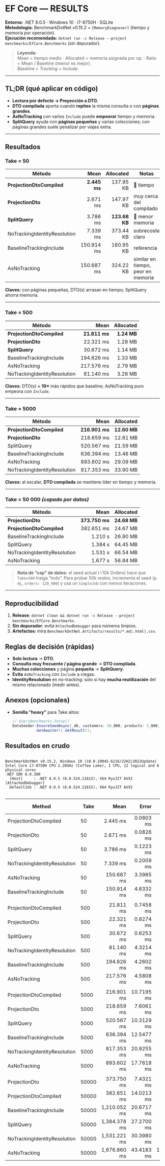 ﻿# EF Core — RESULTS

**Entorno:** .NET 8.0.5 · Windows 10 · i7-8750H · SQLite  
**Metodología:** BenchmarkDotNet v0.15.2 + `[MemoryDiagnoser]` (tiempo y memoria por operación).  
**Ejecución recomendada:** `dotnet run -c Release --project benchmarks/EfCore.Benchmarks` (sin depurador).

> **Leyenda:**  
> Mean = tiempo medio · Allocated = memoria asignada por op. · Ratio = Mean / Baseline (menor es mejor).  
> Baseline = *Tracking + Include*.

---

## TL;DR (qué aplicar en código)
- **Lectura por defecto → Proyección a DTO.**  
- **DTO compilada** aporta cuando **repites** la misma consulta o con **páginas grandes**.  
- **AsNoTracking** con varios `Include` puede **empeorar** tiempo y memoria.  
- **SplitQuery** ayuda con **páginas pequeñas** y varias colecciones; con páginas grandes suele penalizar por viajes extra.

---

## Resultados

### Take = 50
| Método                         | Mean | Allocated | Notas |
|--------------------------------|-----:|----------:|------|
| **ProjectionDtoCompiled**      | **2.445 ms** | 137.95 KB | 🥇 tiempo |
| **ProjectionDto**              | 2.671 ms | 147.97 KB | muy cerca del compilado |
| **SplitQuery**                 | 3.786 ms | **123.68 KB** | 🥇 menor memoria |
| NoTrackingIdentityResolution   | 7.339 ms | 373.44 KB | sobrecoste claro |
| BaselineTrackingInclude        | 150.914 ms | 160.95 KB | referencia |
| AsNoTracking                   | 150.687 ms | 324.22 KB | similar en tiempo, peor en memoria |

**Claves:** con páginas pequeñas, DTO(s) arrasan en tiempo; SplitQuery ahorra memoria.

---

### Take = 500
| Método                         | Mean | Allocated |
|--------------------------------|-----:|----------:|
| **ProjectionDtoCompiled**      | **21.811 ms** | **1.24 MB** |
| **ProjectionDto**              | 22.321 ms | 1.28 MB |
| **SplitQuery**                 | 30.672 ms | 1.14 MB |
| BaselineTrackingInclude        | 194.626 ms | 1.33 MB |
| AsNoTracking                   | 217.576 ms | 2.79 MB |
| NoTrackingIdentityResolution   | 81.140 ms | 3.28 MB |

**Claves:** DTO(s) ≈ **10×** más rápidos que baseline; AsNoTracking puro empeora con `Include`.

---

### Take = 5000
| Método                         | Mean | Allocated |
|--------------------------------|-----:|----------:|
| **ProjectionDtoCompiled**      | **216.901 ms** | **12.60 MB** |
| **ProjectionDto**              | 218.659 ms | 12.61 MB |
| SplitQuery                     | 520.567 ms | 21.59 MB |
| BaselineTrackingInclude        | 636.394 ms | 13.46 MB |
| AsNoTracking                   | 893.602 ms | 29.09 MB |
| NoTrackingIdentityResolution   | 817.353 ms | 33.90 MB |

**Claves:** al escalar, **DTO compilada** se mantiene líder en tiempo y memoria.

---

### Take = 50 000 *(capado por datos)*
| Método                         | Mean | Allocated |
|--------------------------------|-----:|----------:|
| **ProjectionDto**              | **373.750 ms** | **24.68 MB** |
| **ProjectionDtoCompiled**      | 382.651 ms | 24.67 MB |
| BaselineTrackingInclude        | 1.210 s | 26.90 MB |
| SplitQuery                     | 1.384 s | 64.45 MB |
| NoTrackingIdentityResolution   | 1.531 s | 66.54 MB |
| AsNoTracking                   | 1.677 s | 56.84 MB |

> **Nota de “cap” de datos:** el seed actual (~10k Orders) hace que `Take=50k` traiga “todo”. Para probar 50k *reales*, incrementa el seed (p. ej., `orders: 120_000`) y usa un `SimpleJob` con menos iteraciones.

---

## Reproducibilidad
1. **Release**: `dotnet clean && dotnet run -c Release --project benchmarks/EfCore.Benchmarks`.  
2. **Sin depurador**: evita `AttachedDebugger` para números limpios.  
3. **Artefactos**: mira `BenchmarkDotNet.Artifacts/results/*.md|.html|.csv`.

## Reglas de decisión (rápidas)
- **Solo lectura** → **DTO**.  
- **Consulta muy frecuente / página grande** → **DTO compilada**.  
- **Muchas colecciones** y página **pequeña** → **SplitQuery**.  
- **Evita** `AsNoTracking` con `Include` a ciegas.  
- **IdentityResolution** en no-tracking: solo si hay **mucha reutilización** del mismo relacionado (medir antes).

## Anexos (opcionales)
- **Semilla “heavy”** para Take altos:
  ```csharp
  // QueryBenchmarks.Setup()
  DataSeeder.EnsureSeedAsync(_db, customers: 50_000, products: 5_000, orders: 120_000)
            .GetAwaiter().GetResult();


## Resultados en crudo

```

BenchmarkDotNet v0.15.2, Windows 10 (10.0.19045.6216/22H2/2022Update)
Intel Core i7-8750H CPU 2.20GHz (Coffee Lake), 1 CPU, 12 logical and 6 physical cores
.NET SDK 8.0.300
  [Host]     : .NET 8.0.5 (8.0.524.21615), X64 RyuJIT AVX2 [AttachedDebugger]
  DefaultJob : .NET 8.0.5 (8.0.524.21615), X64 RyuJIT AVX2


```
| Method                       | Take  | Mean         | Error      | StdDev      | Median       | Ratio | RatioSD | Rank | Gen0       | Gen1      | Gen2      | Allocated   | Alloc Ratio |
|----------------------------- |------ |-------------:|-----------:|------------:|-------------:|------:|--------:|-----:|-----------:|----------:|----------:|------------:|------------:|
| ProjectionDtoCompiled        | 50    |     2.445 ms |  0.0803 ms |   0.2316 ms |     2.417 ms |  0.02 |    0.00 |    1 |    23.4375 |         - |         - |   137.95 KB |        0.86 |
| ProjectionDto                | 50    |     2.671 ms |  0.0826 ms |   0.2358 ms |     2.602 ms |  0.02 |    0.00 |    2 |    31.2500 |         - |         - |   147.97 KB |        0.92 |
| SplitQuery                   | 50    |     3.786 ms |  0.1223 ms |   0.3431 ms |     3.727 ms |  0.03 |    0.00 |    3 |    15.6250 |         - |         - |   123.68 KB |        0.77 |
| NoTrackingIdentityResolution | 50    |     7.339 ms |  0.2009 ms |   0.5566 ms |     7.252 ms |  0.05 |    0.01 |    4 |    62.5000 |         - |         - |   373.44 KB |        2.32 |
| AsNoTracking                 | 50    |   150.687 ms |  3.3985 ms |   9.9135 ms |   148.528 ms |  1.01 |    0.10 |    5 |          - |         - |         - |   324.22 KB |        2.01 |
| BaselineTrackingInclude      | 50    |   150.914 ms |  4.6332 ms |  13.1437 ms |   146.592 ms |  1.01 |    0.12 |    5 |          - |         - |         - |   160.95 KB |        1.00 |
|                              |       |              |            |             |              |       |         |      |            |           |           |             |             |
| ProjectionDtoCompiled        | 500   |    21.811 ms |  0.7458 ms |   2.1636 ms |    21.340 ms |  0.11 |    0.01 |    1 |   250.0000 |   31.2500 |         - |   1271.8 KB |        0.94 |
| ProjectionDto                | 500   |    22.321 ms |  0.8274 ms |   2.3871 ms |    21.682 ms |  0.12 |    0.01 |    1 |   142.8571 |         - |         - |  1281.85 KB |        0.94 |
| SplitQuery                   | 500   |    30.672 ms |  0.6253 ms |   1.8339 ms |    30.324 ms |  0.16 |    0.01 |    2 |   214.2857 |   71.4286 |         - |  1168.05 KB |        0.86 |
| NoTrackingIdentityResolution | 500   |    81.140 ms |  4.3214 ms |  12.1178 ms |    78.731 ms |  0.42 |    0.07 |    3 |   500.0000 |         - |         - |  3361.29 KB |        2.47 |
| BaselineTrackingInclude      | 500   |   194.626 ms |  4.2602 ms |  12.2234 ms |   192.176 ms |  1.00 |    0.09 |    4 |          - |         - |         - |  1358.77 KB |        1.00 |
| AsNoTracking                 | 500   |   217.576 ms |  4.5808 ms |  13.0693 ms |   214.438 ms |  1.12 |    0.09 |    5 |   500.0000 |         - |         - |  2853.37 KB |        2.10 |
|                              |       |              |            |             |              |       |         |      |            |           |           |             |             |
| ProjectionDtoCompiled        | 5000  |   216.901 ms | 10.7195 ms |  30.9281 ms |   208.153 ms |  0.34 |    0.05 |    1 |  2000.0000 |         - |         - | 12602.23 KB |        0.91 |
| ProjectionDto                | 5000  |   218.659 ms |  7.6061 ms |  21.9454 ms |   214.794 ms |  0.34 |    0.04 |    1 |  2000.0000 |         - |         - | 12612.87 KB |        0.92 |
| SplitQuery                   | 5000  |   520.567 ms | 10.3129 ms |  29.0878 ms |   516.812 ms |  0.82 |    0.06 |    2 |  3000.0000 | 1000.0000 |         - |  21586.2 KB |        1.57 |
| BaselineTrackingInclude      | 5000  |   636.394 ms | 12.5477 ms |  34.5601 ms |   629.346 ms |  1.00 |    0.08 |    3 |  3000.0000 |         - |         - | 13776.15 KB |        1.00 |
| NoTrackingIdentityResolution | 5000  |   817.353 ms | 20.9255 ms |  60.0390 ms |   801.335 ms |  1.29 |    0.12 |    4 |  5000.0000 | 2000.0000 | 1000.0000 | 33895.71 KB |        2.46 |
| AsNoTracking                 | 5000  |   893.602 ms | 17.7618 ms |  49.5127 ms |   889.918 ms |  1.41 |    0.11 |    5 |  4000.0000 | 1000.0000 |         - | 29085.03 KB |        2.11 |
|                              |       |              |            |             |              |       |         |      |            |           |           |             |             |
| ProjectionDto                | 50000 |   373.750 ms |  7.4321 ms |  20.4702 ms |   371.043 ms |  0.31 |    0.02 |    1 |  5000.0000 | 1000.0000 |         - |  25276.5 KB |        0.92 |
| ProjectionDtoCompiled        | 50000 |   382.651 ms | 14.0213 ms |  40.4547 ms |   375.053 ms |  0.32 |    0.03 |    1 |  5000.0000 | 1000.0000 |         - | 25265.79 KB |        0.92 |
| BaselineTrackingInclude      | 50000 | 1,210.052 ms | 20.6717 ms |  29.6467 ms | 1,210.996 ms |  1.00 |    0.03 |    2 |  5000.0000 |         - |         - | 27554.42 KB |        1.00 |
| SplitQuery                   | 50000 | 1,384.378 ms | 27.2700 ms |  49.1735 ms | 1,380.935 ms |  1.14 |    0.05 |    3 | 10000.0000 | 2000.0000 |         - | 65991.44 KB |        2.39 |
| NoTrackingIdentityResolution | 50000 | 1,531.221 ms | 30.3980 ms |  59.2890 ms | 1,522.185 ms |  1.27 |    0.06 |    4 | 11000.0000 | 5000.0000 | 2000.0000 | 68125.82 KB |        2.47 |
| AsNoTracking                 | 50000 | 1,676.860 ms | 43.4183 ms | 125.2716 ms | 1,667.388 ms |  1.39 |    0.11 |    5 |  9000.0000 | 2000.0000 |         - | 58195.33 KB |        2.11 |